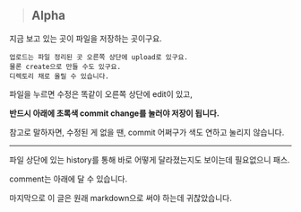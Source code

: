 > ## Alpha

지금 보고 있는 곳이 파일을 저장하는 곳이구요.

```
업로드는 파일 정리된 곳 오른쪽 상단에 upload로 있구요.
물론 create으로 만들 수도 있구요.
디렉토리 채로 올릴 수 있습니다.
```

파일을 누르면 수정은 똑같이 오른쪽 상단에 edit이 있고,

**반드시 아래에 초록색 commit change를 눌러야 저장이 됩니다.**

참고로 말하자면, 수정된 게 없을 땐, commit 어쩌구가 색도 연하고 눌리지 않습니다.

***

파일 상단에 있는 history를 통해 바로 어떻게 달라졌는지도 보이는데 필요없으니 패스.

comment는 아래에 달 수 있습니다.

마지막으로 이 글은 원래 markdown으로 써야 하는데 귀찮았습니다.
